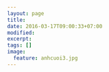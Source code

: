 ```yaml
---
layout: page
title: 
date: 2016-03-17T09:00:33+07:00
modified:
excerpt:
tags: []
image: 
  feature: anhcuoi3.jpg
---
```


